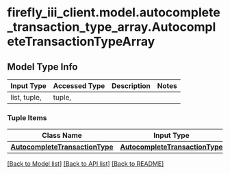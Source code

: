 # firefly_iii_client.model.autocomplete_transaction_type_array.AutocompleteTransactionTypeArray

## Model Type Info
Input Type | Accessed Type | Description | Notes
------------ | ------------- | ------------- | -------------
list, tuple,  | tuple,  |  | 

### Tuple Items
Class Name | Input Type | Accessed Type | Description | Notes
------------- | ------------- | ------------- | ------------- | -------------
[**AutocompleteTransactionType**](AutocompleteTransactionType.md) | [**AutocompleteTransactionType**](AutocompleteTransactionType.md) | [**AutocompleteTransactionType**](AutocompleteTransactionType.md) |  | 

[[Back to Model list]](../../README.md#documentation-for-models) [[Back to API list]](../../README.md#documentation-for-api-endpoints) [[Back to README]](../../README.md)


